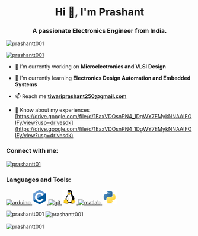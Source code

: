 <h1 align="center">Hi 👋, I'm Prashant</h1>
<h3 align="center">A passionate Electronics Engineer from India.</h3>

<p align="left"> <img src="https://komarev.com/ghpvc/?username=prashantt001&label=Profile%20views&color=0e75b6&style=flat" alt="prashantt001" /> </p>

<p align="left"> <a href="https://github.com/ryo-ma/github-profile-trophy"><img src="https://github-profile-trophy.vercel.app/?username=prashantt001" alt="prashantt001" /></a> </p>

- 🔭 I’m currently working on **Microelectronics and VLSI Design**

- 🌱 I’m currently learning **Electronics Design Automation and Embedded Systems**

- 📫 Reach me **tiwariprashant250@gmail.com**

- 📄 Know about my experiences [https://drive.google.com/file/d/1EaxVDOsnPN4_1DgWY7EMykNNAAIFOIFy/view?usp=drivesdk](https://drive.google.com/file/d/1EaxVDOsnPN4_1DgWY7EMykNNAAIFOIFy/view?usp=drivesdk)

<h3 align="left">Connect with me:</h3>
<p align="left">
<a href="https://linkedin.com/in/prashantt01" target="blank"><img align="center" src="https://raw.githubusercontent.com/rahuldkjain/github-profile-readme-generator/master/src/images/icons/Social/linked-in-alt.svg" alt="prashantt01" height="30" width="40" /></a>
</p>

<h3 align="left">Languages and Tools:</h3>
<p align="left"> <a href="https://www.arduino.cc/" target="_blank" rel="noreferrer"> <img src="https://cdn.worldvectorlogo.com/logos/arduino-1.svg" alt="arduino" width="40" height="40"/> </a> <a href="https://www.cprogramming.com/" target="_blank" rel="noreferrer"> <img src="https://raw.githubusercontent.com/devicons/devicon/master/icons/c/c-original.svg" alt="c" width="40" height="40"/> </a> <a href="https://git-scm.com/" target="_blank" rel="noreferrer"> <img src="https://www.vectorlogo.zone/logos/git-scm/git-scm-icon.svg" alt="git" width="40" height="40"/> </a> <a href="https://www.linux.org/" target="_blank" rel="noreferrer"> <img src="https://raw.githubusercontent.com/devicons/devicon/master/icons/linux/linux-original.svg" alt="linux" width="40" height="40"/> </a> <a href="https://www.mathworks.com/" target="_blank" rel="noreferrer"> <img src="https://upload.wikimedia.org/wikipedia/commons/2/21/Matlab_Logo.png" alt="matlab" width="40" height="40"/> </a> <a href="https://www.python.org" target="_blank" rel="noreferrer"> <img src="https://raw.githubusercontent.com/devicons/devicon/master/icons/python/python-original.svg" alt="python" width="40" height="40"/> </a> </p>

<p><img align="left" src="https://github-readme-stats.vercel.app/api/top-langs?username=prashantt001&show_icons=true&locale=en&layout=compact" alt="prashantt001" /></p>

<p>&nbsp;<img align="center" src="https://github-readme-stats.vercel.app/api?username=prashantt001&show_icons=true&locale=en" alt="prashantt001" /></p>

<p><img align="center" src="https://github-readme-streak-stats.herokuapp.com/?user=prashantt001&" alt="prashantt001" /></p>
